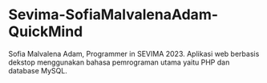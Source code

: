# Sevima-SofiaMalvalenaAdam-QuickMind
 Sofia Malvalena Adam, Programmer in SEVIMA 2023. Aplikasi web berbasis dekstop menggunakan bahasa pemrograman utama yaitu PHP dan database MySQL.

